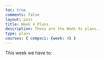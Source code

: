 ```yaml
---
toc: true
comments: false
layout: post
title: Week 4 Plans
description: These are the Week 4s plans.
type: plans
courses: { compsci: {week: 4} }
--- 
```

<p>This week we have to:</p>
